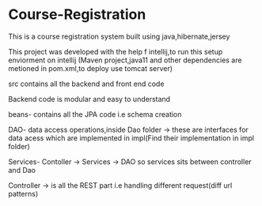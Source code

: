 # Course-Registration
This is a course registration system built using java,hibernate,jersey

This project was developed with the help f intellij,to run this setup enviorment on intellij (Maven project,java11 and other dependencies are metioned in pom.xml,to deploy use tomcat server)

src contains all the backend and front end code

Backend code is modular and easy to understand

beans- contains all the JPA code i.e schema creation

DAO- data access operations,inside Dao folder  -> these are interfaces for data acess which are implemented in impl(Find their implementation in impl folder)

Services- Contoller -> Services -> DAO so services sits between controller and Dao

Controller -> is all the REST part i.e handling different request(diff url patterns)
